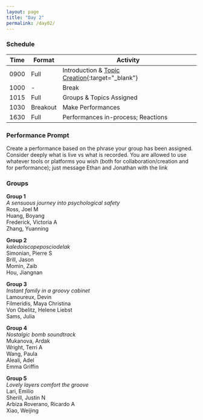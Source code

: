 ```yaml
---
layout: page
title: "Day 2"
permalink: /day02/
---
```


### Schedule

| Time | Format | Activity |
| --- | --- | --- |
| 0900 | Full | Introduction & [Topic Creation](https://docs.google.com/document/d/1hhW0EfaJqpuCaXNf80o3kPgzyRBD77CYHIDevnku7n8/edit){:target="\_blank"} |
| 1000 | - | Break |
| 1015 | Full | Groups & Topics Assigned |
| 1030 | Breakout | Make Performances |
| 1630 | Full | Performances in-process; Reactions |

### Performance Prompt

Create a performance based on the phrase your group has been assigned. Consider deeply what is live vs what is recorded. You are allowed to use whatever tools or platforms you wish (both for collaboration/creation and for performance); just message Ethan and Jonathan with the link

### Groups

**Group 1**  
_A sensuous journey into psychological safety_  
Ross, Joel M  
Huang, Boyang  
Frederick, Victoria A  
Zhang, Yuanning

**Group 2**  
_kaledoiscopeposciodelak_  
Simonian, Pierre S  
Brill, Jason  
Momin, Zaib  
Hou, Jiangnan

**Group 3**  
_Instant family in a groovy cabinet_  
Lamoureux, Devin  
Filmeridis, Maya Christina  
Von Obelitz, Helene Liebst  
Sams, Julia

**Group 4**  
_Nostalgic bomb soundtrack_  
Mukanova, Ardak  
Wright, Terri A  
Wang, Paula  
Aleali, Adel  
Emma Griffin

**Group 5**  
_Lovely layers comfort the groove_  
Lari, Emilio  
Sherill, Justin N  
Arbiza Roverano, Ricardo A  
Xiao, Weijing
